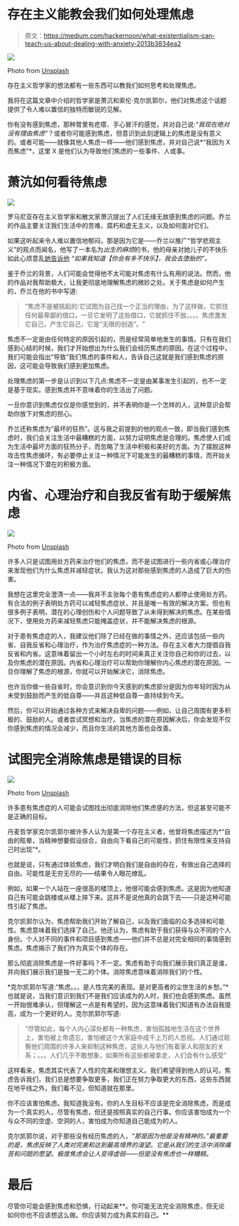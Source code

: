 # 存在主义能教会我们如何处理焦虑

> 原文：<https://medium.com/hackernoon/what-existentialism-can-teach-us-about-dealing-with-anxiety-2013b3834ea2>

![](img/9af91351baf4159bb2d884547c8d69aa.png)

Photo from [Unsplash](https://unsplash.com/photos/rX12B5uX7QM)

存在主义哲学家的想法都有一些东西可以教我们如何思考和处理焦虑。

我将在这篇文章中介绍的哲学家是萧沆和索伦·克尔凯郭尔，他们对焦虑这个话题提供了令人难以置信的独特而敏锐的见解。

你有没有感到焦虑，那种胃里有疙瘩、手心冒汗的感觉，并对自己说:*“我现在绝对没有理由焦虑”*？或者你可能感到焦虑，但意识到此刻逻辑上的焦虑是没有意义的。或者可能——就像其他人焦虑一样——他们感到焦虑，并对自己说*“我因为 X 而焦虑”*，这里 X 是他们认为导致他们焦虑的一些事件、人或事。

# 萧沆如何看待焦虑

![](img/fee952811f9f0517e2fb9ea1817c071b.png)

罗马尼亚存在主义哲学家和散文家萧沆提出了人们无缘无故感到焦虑的问题。乔兰的作品主要关注我们生活中的苦难、腐朽和虚无主义，以及如何面对它们。

如果这听起来令人难以置信地郁闷，那是因为它是——乔兰以推广“哲学悲观主义”的观点而闻名，他写了一本名为*出生的麻烦*的书，他的母亲对她儿子的不快乐如此心烦意乱[她告诉他](https://www.itinerariesofahummingbird.com/e-m-cioran.html) *“如果我知道【你会有多不快乐】，我会去堕胎的”。*

鉴于乔兰的背景，人们可能会觉得他不太可能对焦虑有什么有用的说法。然而，他的作品对我帮助极大，让我更彻底地理解焦虑的微妙之处。关于焦虑是如何产生的，乔兰在他的书中写道:

> “焦虑不是被挑起的:它试图为自己找一个正当的理由，为了这样做，它抓住任何最卑鄙的借口，一旦它发明了这些借口，它就抓住不放。。。。焦虑激发它自己，产生它自己，它是“无限的创造”。"

焦虑不一定是由任何特定的原因引起的，而是经常简单地发生的事情。只有在我们感到心结的时候，我们才开始想出为什么我们会经历焦虑的原因。在这个过程中，我们可能会指出“导致”我们焦虑的事件和人，告诉自己这就是我们感到焦虑的原因，这可能会导致我们感到更加焦虑。

处理焦虑的第一步是认识到以下几点:焦虑不一定是由某事发生引起的，也不一定是基于现实。感到焦虑并不意味着你的生活出了问题。

一旦你意识到焦虑仅仅是你感觉到的，并不表明你是一个怎样的人，这种意识会帮助你放下对焦虑的担心。

乔兰还称焦虑为“最坏的狂热”。这与我之前提到的他的观点一致，即当我们感到焦虑时，我们会关注生活中最糟糕的方面，以努力证明焦虑是合理的。焦虑使人们成为生活中最坏方面的狂热分子，而忽略了生活中积极和美好的方面。为了摆脱这种攻击性焦虑循环，有必要停止关注一种情况下可能发生的最糟糕的事情，而开始关注一种情况下潜在的积极方面。

# 内省、心理治疗和自我反省有助于缓解焦虑

![](img/6dc5a54831082ea5a6cd5fd12311809a.png)

Photo from [Unsplash](https://unsplash.com/photos/JhdWve4dA_g)

许多人只是试图用处方药来治疗他们的焦虑，而不是试图进行一些内省或心理治疗来发现他们为什么焦虑并减轻症状。我认为这对那些感到焦虑的人造成了巨大的伤害。

我想在这里完全澄清一点——我并不主张每个患有焦虑症的人都停止使用处方药。有合法的例子表明处方药可以减轻焦虑症状，并且是唯一有效的解决方案。但也有很多例子表明，潜在的心理创伤和个人问题导致了从未得到解决的焦虑。在某些情况下，使用处方药来减轻焦虑只能掩盖症状，并不能解决焦虑的根源。

对于患有焦虑症的人，我建议他们除了已经在做的事情之外，还应该包括一些内省、自我反省和心理治疗，作为治疗焦虑症的一种方法。存在主义者大力提倡自我反省和内省。这意味着留出一个小时左右的时间来真正关注你自己和你的过去，以及你焦虑的潜在原因。内省和心理治疗可以帮助你理解你内心焦虑的潜在原因。一旦你理解了焦虑的根源，你就可以开始解决它，消除焦虑。

也许当你做一些自省时，你会意识到你今天感到的焦虑部分是因为你年轻时因为从未受到鼓励而产生的低自尊——并且这种低自尊一直持续到今天。

然后，你可以开始通过各种方式来解决自卑的问题——例如，让自己周围有更多积极的、鼓励的人。或者尝试冥想和治疗。当焦虑的潜在原因解决后，你会发现不仅你感到焦虑的情况会减少，而且你生活的其他方面也会改善。

# 试图完全消除焦虑是错误的目标

![](img/4edd5b9062c397cb80d7f95e5c1133d3.png)

Photo from [Unsplash](https://unsplash.com/photos/EV9Io66tDm0)

许多患有焦虑症的人可能会试图找出彻底消除他们焦虑感的方法，但这甚至可能不是正确的目标。

丹麦哲学家克尔凯郭尔被许多人认为是第一个存在主义者，他曾将焦虑描述为*“自由的眩晕，当精神想要假设综合，自由向下看自己的可能性，抓住有限性来支持自己时出现”*。

也就是说，只有通过体验焦虑，我们才明白我们是自由的存在，有做出自己选择的自由。可能性是无穷无尽的——结果令人眼花缭乱。

例如，如果一个人站在一座很高的楼顶上，他很可能会感到焦虑。这是因为他知道自己有可能会跳楼或从楼上摔下来。这并不是说他真的会跳下去——只是这种可能性引起了焦虑。

克尔凯郭尔认为，焦虑帮助我们开始了解自己，以及我们面临的众多选择和可能性。焦虑意味着我们选择了自己。他还认为，焦虑有助于我们获得与众不同的个人身份。个人对不同的事件和项目感到焦虑——他们并不总是对完全相同的事情感到焦虑。焦虑揭示了我们作为真实个体的存在。

那么彻底消除焦虑是一件好事吗？不一定。焦虑有助于向我们展示我们真正是谁，并向我们展示我们是独一无二的个体。消除焦虑意味着消除我们的个性。

*克尔凯郭尔写道:“焦虑。。。是人性完美的表现。是对更高者的尘世生活的乡愁。”*也就是说，当我们意识到我们不是我们应该成为的人时，我们也会感到焦虑。虽然一开始很难承认，但理解这一点是有希望的，因为这意味着我们知道有办法自我提高，成为一个更好的人。克尔凯郭尔写道:

> “尽管如此，每个人内心深处都有一种焦虑，害怕孤独地生活在这个世界上，害怕被上帝遗忘，害怕被这个大家庭中成千上万的人忽视。人们通过观察他们周围的许多人来抑制这种焦虑，这些人与他们有着家人和朋友的关系；。。。人们几乎不敢想象，如果所有这些都被拿走，人们会有什么感受”

这样看来，焦虑其实代表了人性的完美和理想主义。我们希望得到他人的认可。焦虑告诉我们，我们总是想要争取更多，我们正在努力争取更大的东西，这些东西就在地平线之外，我们看不见，但知道就在那里。

你不应该害怕焦虑。我知道我没有。你的人生目标不应该是完全消除焦虑，而是成为一个真实的人，尽管有焦虑，但还是按照真实的自己行事。你应该害怕成为一个与众不同的空虚、空洞的人，害怕成为你知道自己能成为的人。

克尔凯郭尔说，对于那些没有经历焦虑的人，*“那是因为他是没有精神的。”最重要的是，焦虑反映了人类对完美和达到最高境界的渴望。它是从我们的生活中消除痛苦和问题的愿望。极度焦虑会让人变得虚弱——但是没有焦虑也一样糟糕。*

# 最后

尽管你可能会感到焦虑和恐惧，行动起来**。你可能无法完全消除焦虑，但无论如何你也不应该想这么做。你应该努力成为真实的自己。**